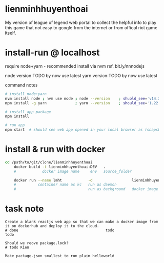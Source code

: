 # lienminhhuyenthoai
My version of league of legend web portal to collect the helpful info to play this game that not easy to google from the internet or from offical riot game itself.

# install-run @ localhost
require node+yarn - recommended install via nvm ref. bit.ly/nnnodejs

node version TODO by now use latest
yarn version TODO by now use latest

command notes
```bash
# install node+yarn
nvm install node ; nvm use node ; node --version    ; shuold_see='v14.3.0'  # install node 
npm install -g yarn             ; yarn --version    ; should_see='1.22.4'   # install yarn

# install app package
npm install

# run app 
npm start  # should see web app opened in your local browser as [snapshot](./doc/run-localhost-200523.png)
```


# install & run with docker
```bash
cd /path/to/git/clone/lienminhhuyenthoai
    docker build -t lienminhhuyenthoai:DEV   .
    #            docker image name     env   source_folder

    docker run --name lmht            -d                  lienminhhuyenthoai:DEV
    #          container name as kc   run as daemon
    #                                 run as background   docker image name

```


# task note
```
Create a blank reactjs web app so that we can make a docker image from it on dockerhub and deploy it to the cloud.
# done                                        todo                                         todo             

Should we reove package.lock?
# todo Kien

Make package.json smallest to run plain helloworld
